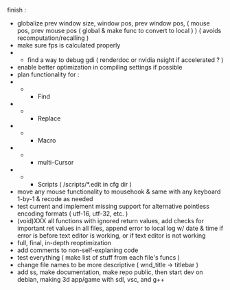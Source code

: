 finish :
- globalize prev window size, window pos, prev window pos, ( mouse pos, prev mouse pos ( global & make func to convert to local ) ) ( avoids recomputation/recalling )
- make sure fps is calculated properly
- - find a way to debug gdi ( renderdoc or nvidia nsight if accelerated ? )
- enable better optimization in compiling settings if possible
- plan functionality for :
- - - Find
- - - Replace
- - - Macro
- - - multi-Cursor
- - - Scripts ( /scripts/*.edit in cfg dir )
- move any mouse functionality to mousehook & same with any keyboard 1-by-1 & recode as needed
- test current and implement missing support for alternative pointless encoding formats ( utf-16, utf-32, etc. )
- (void)XXX all functions with ignored return values, add checks for important ret values in all files, append error to local log w/ date & time if error is before text editor is working, or if text editor is not working
- full, final, in-depth reoptimization
- add comments to non-self-explaning code
- test everything ( make list of stuff from each file's funcs )
- change file names to be more descriptive ( wnd_title -> titlebar )
- add ss, make documentation, make repo public, then start dev on debian, making 3d app/game with sdl, vsc, and g++